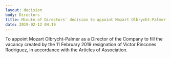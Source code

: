 ```yaml
---
layout: decision
body: Directors
title: Minute of Directors' decision to appoint Mozart Olbrycht-Palmer as a Director
date: 2019-02-12 04:19
---
```


To appoint Mozart Olbrycht-Palmer as a Director of the Company to fill the vacancy created by the 11 February 2019 resignation of Victor Rincones Rodriguez, in accordance with the Articles of Association.
